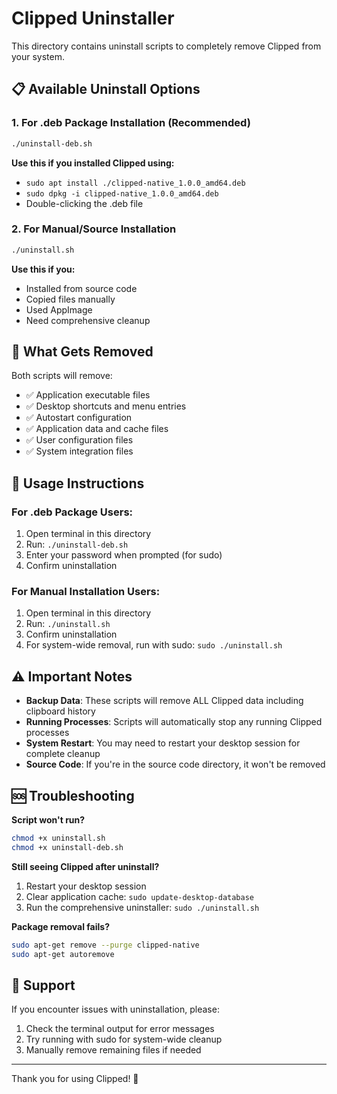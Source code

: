 # Clipped Uninstaller

This directory contains uninstall scripts to completely remove Clipped from your system.

## 📋 Available Uninstall Options

### 1. For .deb Package Installation (Recommended)

```bash
./uninstall-deb.sh
```

**Use this if you installed Clipped using:**

- `sudo apt install ./clipped-native_1.0.0_amd64.deb`
- `sudo dpkg -i clipped-native_1.0.0_amd64.deb`
- Double-clicking the .deb file

### 2. For Manual/Source Installation

```bash
./uninstall.sh
```

**Use this if you:**

- Installed from source code
- Copied files manually
- Used AppImage
- Need comprehensive cleanup

## 🧹 What Gets Removed

Both scripts will remove:

- ✅ Application executable files
- ✅ Desktop shortcuts and menu entries
- ✅ Autostart configuration
- ✅ Application data and cache files
- ✅ User configuration files
- ✅ System integration files

## 🔧 Usage Instructions

### For .deb Package Users:

1. Open terminal in this directory
2. Run: `./uninstall-deb.sh`
3. Enter your password when prompted (for sudo)
4. Confirm uninstallation

### For Manual Installation Users:

1. Open terminal in this directory
2. Run: `./uninstall.sh`
3. Confirm uninstallation
4. For system-wide removal, run with sudo: `sudo ./uninstall.sh`

## ⚠️ Important Notes

- **Backup Data**: These scripts will remove ALL Clipped data including clipboard history
- **Running Processes**: Scripts will automatically stop any running Clipped processes
- **System Restart**: You may need to restart your desktop session for complete cleanup
- **Source Code**: If you're in the source code directory, it won't be removed

## 🆘 Troubleshooting

**Script won't run?**

```bash
chmod +x uninstall.sh
chmod +x uninstall-deb.sh
```

**Still seeing Clipped after uninstall?**

1. Restart your desktop session
2. Clear application cache: `sudo update-desktop-database`
3. Run the comprehensive uninstaller: `sudo ./uninstall.sh`

**Package removal fails?**

```bash
sudo apt-get remove --purge clipped-native
sudo apt-get autoremove
```

## 📧 Support

If you encounter issues with uninstallation, please:

1. Check the terminal output for error messages
2. Try running with sudo for system-wide cleanup
3. Manually remove remaining files if needed

---

Thank you for using Clipped! 👋

